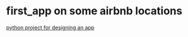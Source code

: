 # first_app on some airbnb locations
[python project for designing an app
](https://elsa-yang98-first-app-streamlit-app-bj3m6u.streamlit.app/)
